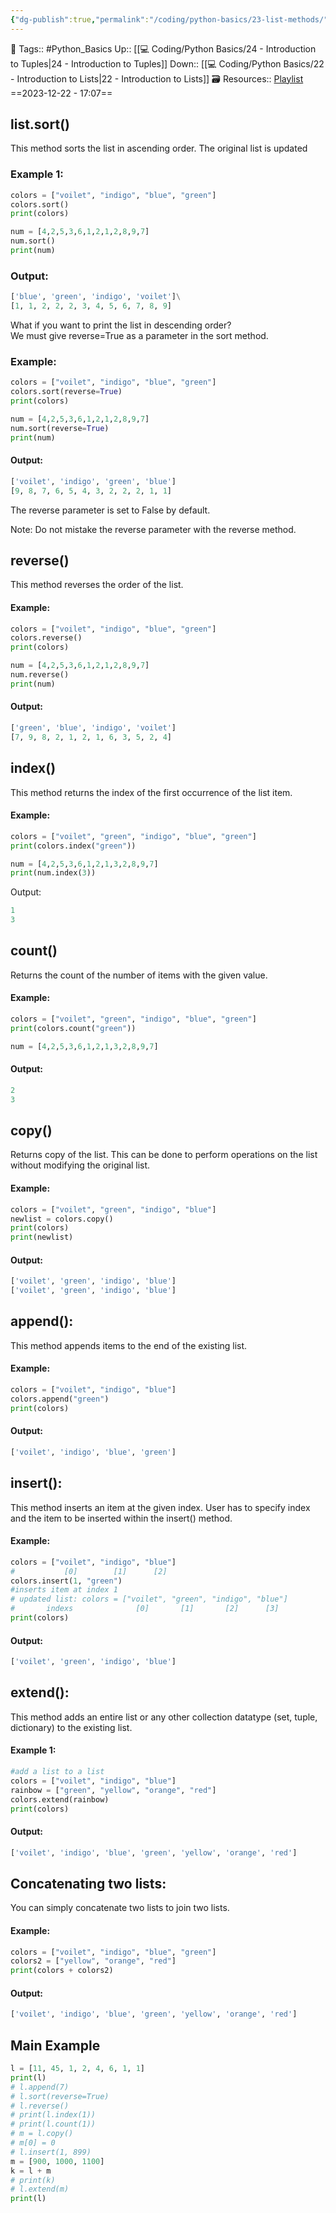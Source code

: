```yaml
---
{"dg-publish":true,"permalink":"/coding/python-basics/23-list-methods/","dgPassFrontmatter":true,"noteIcon":"3","created":"2023-12-22T17:07:07.190+05:30","updated":"2023-12-23T14:11:49.066+05:30"}
---
```


🧶 Tags:: #Python_Basics 
Up:: [[💻 Coding/Python Basics/24 - Introduction to Tuples\|24 - Introduction to Tuples]]
Down:: [[💻 Coding/Python Basics/22 - Introduction to Lists\|22 - Introduction to Lists]]
🗃 Resources:: [Playlist](https://www.youtube.com/playlist?list=PLu0W_9lII9agwh1XjRt242xIpHhPT2llg)
==2023-12-22 - 17:07==

## list.sort()
This method sorts the list in ascending order. The original list is updated

### Example 1:
```python
colors = ["voilet", "indigo", "blue", "green"]
colors.sort()
print(colors)

num = [4,2,5,3,6,1,2,1,2,8,9,7]
num.sort()
print(num)
```

### Output:
```python
['blue', 'green', 'indigo', 'voilet']\
[1, 1, 2, 2, 2, 3, 4, 5, 6, 7, 8, 9]
```

What if you want to print the list in descending order?  
We must give reverse=True as a parameter in the sort method.

### Example:
```python
colors = ["voilet", "indigo", "blue", "green"]
colors.sort(reverse=True)
print(colors)

num = [4,2,5,3,6,1,2,1,2,8,9,7]
num.sort(reverse=True)
print(num)
```

#### Output:
```python
['voilet', 'indigo', 'green', 'blue']
[9, 8, 7, 6, 5, 4, 3, 2, 2, 2, 1, 1]
```

The reverse parameter is set to False by default.

Note: Do not mistake the reverse parameter with the reverse method.

## reverse()
This method reverses the order of the list.

#### Example:
```python
colors = ["voilet", "indigo", "blue", "green"]
colors.reverse()
print(colors)

num = [4,2,5,3,6,1,2,1,2,8,9,7]
num.reverse()
print(num)
```

#### Output:
```python
['green', 'blue', 'indigo', 'voilet']
[7, 9, 8, 2, 1, 2, 1, 6, 3, 5, 2, 4]
```

## index()
This method returns the index of the first occurrence of the list item.

#### Example:
```python
colors = ["voilet", "green", "indigo", "blue", "green"]
print(colors.index("green"))

num = [4,2,5,3,6,1,2,1,3,2,8,9,7]
print(num.index(3))
```

Output:
```python
1
3
```

## count()
Returns the count of the number of items with the given value.

#### Example:
```python
colors = ["voilet", "green", "indigo", "blue", "green"]
print(colors.count("green"))

num = [4,2,5,3,6,1,2,1,3,2,8,9,7]
```

#### Output:
```python
2
3
```

## copy()
Returns copy of the list. This can be done to perform operations on the list without modifying the original list.

#### Example:
```python
colors = ["voilet", "green", "indigo", "blue"]
newlist = colors.copy()
print(colors)
print(newlist)
```

#### Output:
```python
['voilet', 'green', 'indigo', 'blue']
['voilet', 'green', 'indigo', 'blue']
```

## append():
This method appends items to the end of the existing list.

#### Example:
```python
colors = ["voilet", "indigo", "blue"]
colors.append("green")
print(colors)
```

#### Output:
```python
['voilet', 'indigo', 'blue', 'green']
```

## insert():
This method inserts an item at the given index. User has to specify index and the item to be inserted within the insert() method.

#### Example:
```python
colors = ["voilet", "indigo", "blue"]
#           [0]        [1]      [2]
colors.insert(1, "green")
#inserts item at index 1
# updated list: colors = ["voilet", "green", "indigo", "blue"]
#       indexs              [0]       [1]       [2]      [3]
print(colors)
```

#### Output:
```python
['voilet', 'green', 'indigo', 'blue']
```

## extend():
This method adds an entire list or any other collection datatype (set, tuple, dictionary) to the existing list.

#### Example 1:
```python
#add a list to a list
colors = ["voilet", "indigo", "blue"]
rainbow = ["green", "yellow", "orange", "red"]
colors.extend(rainbow)
print(colors)
```

#### Output:
```python
['voilet', 'indigo', 'blue', 'green', 'yellow', 'orange', 'red']
```

## Concatenating two lists:
You can simply concatenate two lists to join two lists.

#### Example:
```python
colors = ["voilet", "indigo", "blue", "green"]
colors2 = ["yellow", "orange", "red"]
print(colors + colors2)
```

#### Output:
```python
['voilet', 'indigo', 'blue', 'green', 'yellow', 'orange', 'red']
```

## Main Example
```python
l = [11, 45, 1, 2, 4, 6, 1, 1]
print(l)
# l.append(7)
# l.sort(reverse=True)
# l.reverse()
# print(l.index(1))
# print(l.count(1))
# m = l.copy()
# m[0] = 0
# l.insert(1, 899)
m = [900, 1000, 1100]
k = l + m
# print(k)
# l.extend(m)
print(l)
```
